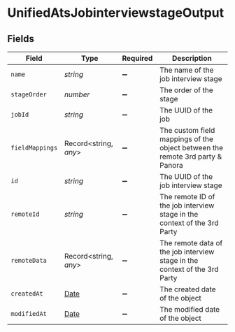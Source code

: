 # UnifiedAtsJobinterviewstageOutput


## Fields

| Field                                                                                         | Type                                                                                          | Required                                                                                      | Description                                                                                   |
| --------------------------------------------------------------------------------------------- | --------------------------------------------------------------------------------------------- | --------------------------------------------------------------------------------------------- | --------------------------------------------------------------------------------------------- |
| `name`                                                                                        | *string*                                                                                      | :heavy_minus_sign:                                                                            | The name of the job interview stage                                                           |
| `stageOrder`                                                                                  | *number*                                                                                      | :heavy_minus_sign:                                                                            | The order of the stage                                                                        |
| `jobId`                                                                                       | *string*                                                                                      | :heavy_minus_sign:                                                                            | The UUID of the job                                                                           |
| `fieldMappings`                                                                               | Record<string, *any*>                                                                         | :heavy_minus_sign:                                                                            | The custom field mappings of the object between the remote 3rd party & Panora                 |
| `id`                                                                                          | *string*                                                                                      | :heavy_minus_sign:                                                                            | The UUID of the job interview stage                                                           |
| `remoteId`                                                                                    | *string*                                                                                      | :heavy_minus_sign:                                                                            | The remote ID of the job interview stage in the context of the 3rd Party                      |
| `remoteData`                                                                                  | Record<string, *any*>                                                                         | :heavy_minus_sign:                                                                            | The remote data of the job interview stage in the context of the 3rd Party                    |
| `createdAt`                                                                                   | [Date](https://developer.mozilla.org/en-US/docs/Web/JavaScript/Reference/Global_Objects/Date) | :heavy_minus_sign:                                                                            | The created date of the object                                                                |
| `modifiedAt`                                                                                  | [Date](https://developer.mozilla.org/en-US/docs/Web/JavaScript/Reference/Global_Objects/Date) | :heavy_minus_sign:                                                                            | The modified date of the object                                                               |